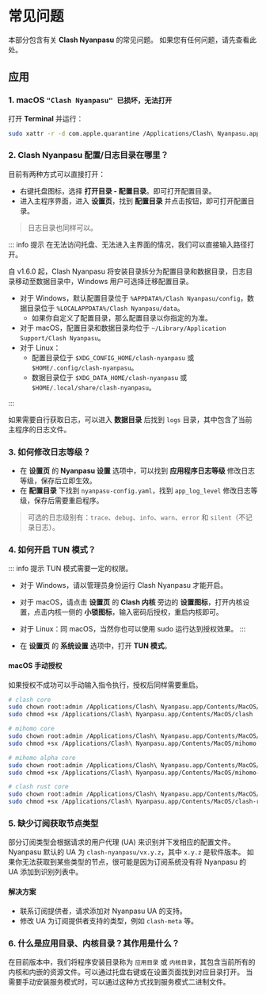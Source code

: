 # 常见问题

本部分包含有关 **Clash Nyanpasu** 的常见问题。
如果您有任何问题，请先查看此处。

## 应用

### 1. macOS `"Clash Nyanpasu" 已损坏，无法打开`

打开 **Terminal** 并运行：

```bash
sudo xattr -r -d com.apple.quarantine /Applications/Clash\ Nyanpasu.app
```

### 2. Clash Nyanpasu 配置/日志目录在哪里？

目前有两种方式可以直接打开：

- 右键托盘图标，选择 **打开目录 - 配置目录**。即可打开配置目录。
- 进入主程序界面，进入 **设置页**，找到 **配置目录** 并点击按钮，即可打开配置目录。

> 日志目录也同样可以。

::: info 提示
在无法访问托盘、无法进入主界面的情况，我们可以直接输入路径打开。

自 v1.6.0 起，Clash Nyanpasu 将安装目录拆分为配置目录和数据目录，日志目录移动至数据目录中，Windows 用户可选择迁移配置目录。

- 对于 Windows，默认配置目录位于 `%APPDATA%/Clash Nyanpasu/config`，数据目录位于 `%LOCALAPPDATA%/Clash Nyanpasu/data`。
  - 如果你自定义了配置目录，那么配置目录以你指定的为准。
- 对于 macOS，配置目录和数据目录均位于 `~/Library/Application Support/Clash Nyanpasu`。
- 对于 Linux：
  - 配置目录位于 `$XDG_CONFIG_HOME/clash-nyanpasu` 或 `$HOME/.config/clash-nyanpasu`。
  - 数据目录位于 `$XDG_DATA_HOME/clash-nyanpasu` 或 `$HOME/.local/share/clash-nyanpasu`。

:::

如果需要自行获取日志，可以进入 **数据目录** 后找到 `logs` 目录，其中包含了当前主程序的日志文件。

### 3. 如何修改日志等级？

- 在 **设置页** 的 **Nyanpasu 设置** 选项中，可以找到 **应用程序日志等级** 修改日志等级，保存后立即生效。
- 在 **配置目录** 下找到 `nyanpasu-config.yaml`，找到 `app_log_level` 修改日志等级，保存后需要重启程序。

> 可选的日志级别有：`trace`、`debug`、`info`、`warn`、`error` 和 `silent`（不记录日志）。

### 4. 如何开启 TUN 模式？

::: info 提示
TUN 模式需要一定的权限。

- 对于 Windows，请以管理员身份运行 Clash Nyanpasu 才能开启。
- 对于 macOS，请点击 **设置页** 的 **Clash 内核** 旁边的 **设置图标**，打开内核设置，点击内核一侧的 **小锁图标**，输入密码后授权，重启内核即可。
- 对于 Linux：同 macOS，当然你也可以使用 sudo 运行达到授权效果。
  :::

- 在 **设置页** 的 **系统设置** 选项中，打开 **TUN 模式**。

#### macOS 手动授权

如果授权不成功可以手动输入指令执行，授权后同样需要重启。

```bash
# clash core
sudo chown root:admin /Applications/Clash\ Nyanpasu.app/Contents/MacOS/clash
sudo chmod +sx /Applications/Clash\ Nyanpasu.app/Contents/MacOS/clash

# mihomo core
sudo chown root:admin /Applications/Clash\ Nyanpasu.app/Contents/MacOS/mihomo
sudo chmod +sx /Applications/Clash\ Nyanpasu.app/Contents/MacOS/mihomo

# mihomo alpha core
sudo chown root:admin /Applications/Clash\ Nyanpasu.app/Contents/MacOS/mihomo-alpha
sudo chmod +sx /Applications/Clash\ Nyanpasu.app/Contents/MacOS/mihomo-alpha

# clash rust core
sudo chown root:admin /Applications/Clash\ Nyanpasu.app/Contents/MacOS/clash-rs
sudo chmod +sx /Applications/Clash\ Nyanpasu.app/Contents/MacOS/clash-rs
```

### 5. 缺少订阅获取节点类型

部分订阅类型会根据请求的用户代理 (UA) 来识别并下发相应的配置文件。Nyanpasu 默认的 UA 为 `clash-nyanpasu/vx.y.z`，其中 `x.y.z` 是软件版本。
如果你无法获取到某些类型的节点，很可能是因为订阅系统没有将 Nyanpasu 的 UA 添加到识别列表中。

#### 解决方案

- 联系订阅提供者，请求添加对 Nyanpasu UA 的支持。
- 修改 UA 为订阅提供者支持的类型，例如 `clash-meta` 等。

### 6. 什么是应用目录、内核目录？其作用是什么？

在目前版本中，我们将程序安装目录称为 `应用目录` 或 `内核目录`，其包含当前所有的内核和内嵌的资源文件。可以通过托盘右键或在设置页面找到对应目录打开。
当需要手动安装服务模式时，可以通过这种方式找到服务模式二进制文件。
